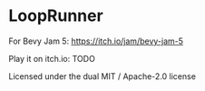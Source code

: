 # LoopRunner
For Bevy Jam 5: https://itch.io/jam/bevy-jam-5

Play it on itch.io: TODO

Licensed under the dual MIT / Apache-2.0 license